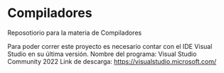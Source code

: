 # Compiladores
Reposotiorio para la materia de Compiladores 

Para poder correr este proyecto es necesario contar con el IDE Visual Studio en su última versión.
Nombre del programa: Visual Studio Community 2022
Link de descarga: https://visualstudio.microsoft.com/
